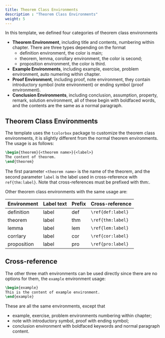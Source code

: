 ```yaml
---
title: Theorem Class Environments
description : "Theorem Class Environments"
weight: 5
---
```


In this template, we defined four categories of theorem class environments

+ __Theorem Environment__, including title and contents, numbering within chapter. There are three types depending on the format
    + deﬁnition environment, the color is main;
    + theorem, lemma, corollary environment, the color is second;
    + proposition environment, the color is third.
+ __Example Environments__, including example, exercise, problem environment, auto numering within chapter.
+ __Proof Environment__, including proof, note environment, they contain introductory symbol (note environment) or ending symbol (proof environment).
+ __Conclusion Environments__, including conclusion, assumption, property, remark, solution environment, all of these begin with boldfaced words, and the contents are the same as a normal paragraph.

## Theorem Class Environments

The template uses the `tcolorbox` package to customize the theorem class environments, it is slightly different from the normal theorem environments. The usage is as follows:

```tex
\begin{theorem}{<theorem name>}{<label>}
The content of theorem.
\end{theorem}
```

The ﬁrst parameter `<theorem name>` is the name of the theorem, and the second parameter `label` is the label used in cross-reference with `ref{thm:label}`. Note that cross-references must be prefixed with thm:. 

Other theorem class environments with the same usage are:

| Environment | Label text | Prefix | Cross-reference|
|-------------|--------|------|-------------------|
| definition  | label  | def  | `\ref{def:label}` | 
| theorem     | label  | thm  | `\ref{thm:label}` |
| lemma       | label  | lem  | `\ref{lem:label}` |
| corrlary    | label  | cor  | `\ref{cor:label}` |
| proposition | label  | pro  | `\ref{pro:label}` |

## Cross-reference

The other three math environments can be used directly since there are no options for them, the `example` environment usage:

```tex
\begin{example}
This is the content of example environment.
\end{example}
```

These are all the same environments, except that

+ example, exercise, problem environments numbering within chapter;
+ note with introductory symbol, proof with ending symbol;
+ conclusion environment with boldfaced keywords and normal paragraph content.
